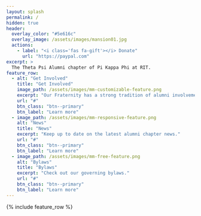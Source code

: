 ```yaml
---
layout: splash
permalink: /
hidden: true
header:
  overlay_color: "#5e616c"
  overlay_image: /assets/images/mansion01.jpg
  actions:
    - label: "<i class='fas fa-gift'></i> Donate"
      url: "https://paypal.com"
excerpt: >
  The Theta Psi Alumni chapter of Pi Kappa Phi at RIT.
feature_row:
  - alt: "Get Involved"
    title: "Get Involved"
    image_path: /assets/images/mm-customizable-feature.png
    excerpt: "Our Fraternity has a strong tradition of alumni involvement. How can you become more involved?"
    url: "#"
    btn_class: "btn--primary"
    btn_label: "Learn more"
  - image_path: /assets/images/mm-responsive-feature.png
    alt: "News"
    title: "News"
    excerpt: "Keep up to date on the latest alumni chapter news."
    url: "#"
    btn_class: "btn--primary"
    btn_label: "Learn more"
  - image_path: /assets/images/mm-free-feature.png
    alt: "Bylaws"
    title: "Bylaws"
    excerpt: "Check out our governing bylaws."
    url: "#"
    btn_class: "btn--primary"
    btn_label: "Learn more"      
---
```


{% include feature_row %}
